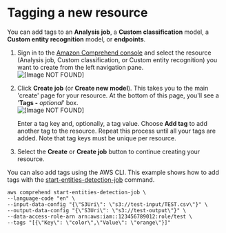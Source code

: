# Tagging a new resource<a name="tagging-newtags"></a>

You can add tags to an **Analysis job**, a **Custom classification** model, a **Custom entity recognition** model, or **endpoints**\.

1. Sign in to the [Amazon Comprehend console](https://console.aws.amazon.com/comprehend/) and select the resource \(Analysis job, Custom classification, or Custom entity recognition\) you want to create from the left navigation pane\.  
![\[Image NOT FOUND\]](http://docs.aws.amazon.com/comprehend/latest/dg/images/add-tags-1.png)

1. Click **Create job** \(or **Create new model**\)\. This takes you to the main 'create' page for your resource\. At the bottom of this page, you'll see a '**Tags \-** *optional*' box\.  
![\[Image NOT FOUND\]](http://docs.aws.amazon.com/comprehend/latest/dg/images/add-tags-2.png)

   Enter a tag key and, optionally, a tag value\. Choose **Add tag** to add another tag to the resource\. Repeat this process until all your tags are added\. Note that tag keys must be unique per resource\.

1. Select the **Create** or **Create job** button to continue creating your resource\.

You can also add tags using the AWS CLI\. This example shows how to add tags with the [start\-entities\-detection\-job](https://docs.aws.amazon.com/cli/latest/reference/comprehend/start-entities-detection-job.html) command\.

```
aws comprehend start-entities-detection-job \
--language-code "en" \
--input-data-config "{\"S3Uri\": \"s3://test-input/TEST.csv\"}" \
--output-data-config "{\"S3Uri\": \"s3://test-output\"}" \
--data-access-role-arn arn:aws:iam::123456789012:role/test \
--tags "[{\"Key\": \"color\",\"Value\": \"orange\"}]"
```